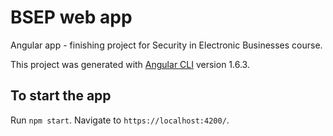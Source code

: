 # BSEP web app

Angular app - finishing project for Security in Electronic Businesses course. 

This project was generated with [Angular CLI](https://github.com/angular/angular-cli) version 1.6.3.

## To start the app

Run `npm start`. Navigate to `https://localhost:4200/`.
